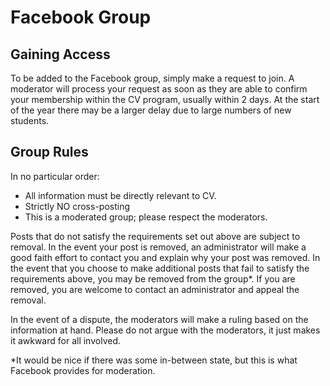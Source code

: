 # Facebook Group

## Gaining Access

To be added to the Facebook group, simply make a request to join.  A moderator will process your request as soon as they are able to confirm your membership within the CV program, usually within 2 days.  At the start of the year there may be a larger delay due to large numbers of new students.


## Group Rules

In no particular order:

* All information must be directly relevant to CV.
* Strictly NO cross-posting
* This is a moderated group; please respect the moderators.

Posts that do not satisfy the requirements set out above are subject to removal.  In the event your post is removed, an administrator will make a good faith effort to contact you and explain why your post was removed.  In the event that you choose to make additional posts that fail to satisfy the requirements above, you may be removed from the group*.  If you are removed, you are welcome to contact an administrator and appeal the removal.

In the event of a dispute, the moderators will make a ruling based on the information at hand.  Please do not argue with the moderators, it just makes it awkward for all involved.

*It would be nice if there was some in-between state, but this is what Facebook provides for moderation.
